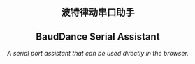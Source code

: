<p >
    <h2 align="center">波特律动串口助手</h2>
    <h2 align="center">BaudDance Serial Assistant</h2>
</p>
<p align="center">
    <em>A serial port assistant that can be used directly in the browser.</em>
</p>
